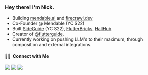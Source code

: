 <h3> Hey there! I'm Nick.</h3>

- Building [mendable.ai](https://mendable.ai) and [firecrawl.dev](https://firecrawl.dev)
- Co-Founder @ Mendable (YC S22)
- Built [SideGuide](https://courses.sideguide.dev) (YC S22), [FlutterBricks](https://flutterbricks.com), [HallHub](https://apps.apple.com/us/app/hallhub/id1526733177).
- Creator of [@flutterguide](https://instagram.com/flutterguide).
- Currently working on pushing LLM's to their maximum, through composition and external integrations.

<h4> 🤝🏻 &nbsp;Connect with Me </h4>

<p align="left">
<a href="https://sideguide.dev"><img src="https://img.shields.io/badge/-SideGuide website-3423A6?style=flat-square&logo=Google-Chrome&logoColor=white"/></a>
<a href="https://linkedin.com/in/nicolas-silberstein-camara"><img src="https://img.shields.io/badge/-Nick-0077B5?style=flat-square&logo=Linkedin&logoColor=white"/></a>
<a href="mailto:nick@sideguide.dev"><img src="https://img.shields.io/badge/-nick@sideguide.dev-D14836?style=flat-square&logo=Gmail&logoColor=white"/></a>
</p>
